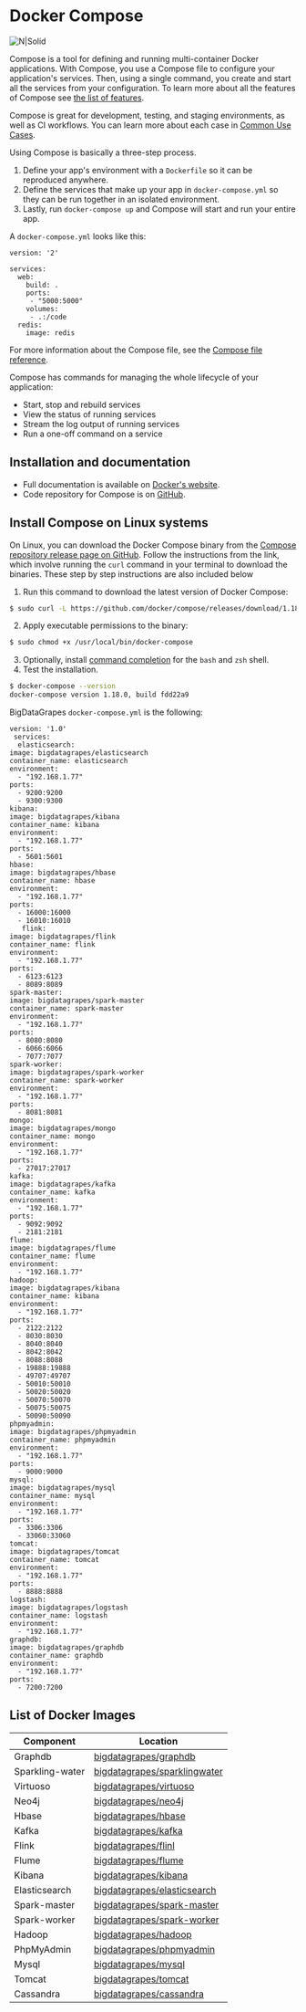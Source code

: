 # Docker Compose

![N|Solid](https://github.com/docker/compose/raw/master/logo.png?raw=true)

Compose is a tool for defining and running multi-container Docker applications.
With Compose, you use a Compose file to configure your application's services.
Then, using a single command, you create and start all the services
from your configuration. To learn more about all the features of Compose
see [the list of features](https://github.com/docker/docker.github.io/blob/master/compose/overview.md#features).

Compose is great for development, testing, and staging environments, as well as
CI workflows. You can learn more about each case in
[Common Use Cases](https://github.com/docker/docker.github.io/blob/master/compose/overview.md#common-use-cases).

Using Compose is basically a three-step process.

1. Define your app's environment with a `Dockerfile` so it can be
reproduced anywhere.
2. Define the services that make up your app in `docker-compose.yml` so
they can be run together in an isolated environment.
3. Lastly, run `docker-compose up` and Compose will start and run your entire app.

A `docker-compose.yml` looks like this:

    version: '2'

    services:
      web:
        build: .
        ports:
         - "5000:5000"
        volumes:
         - .:/code
      redis:
        image: redis

For more information about the Compose file, see the
[Compose file reference](https://github.com/docker/docker.github.io/blob/master/compose/compose-file/compose-versioning.md).

Compose has commands for managing the whole lifecycle of your application:

 * Start, stop and rebuild services
 * View the status of running services
 * Stream the log output of running services
 * Run a one-off command on a service

Installation and documentation
------------------------------

- Full documentation is available on [Docker's website](https://docs.docker.com/compose/).
- Code repository for Compose is on [GitHub](https://github.com/docker/compose).

Install Compose on Linux systems
------------------------------
On Linux, you can download the Docker Compose binary from the [Compose repository release page on GitHub](https://github.com/docker/compose/releases). Follow the instructions from the link, which involve running the `curl` command in your terminal to download the binaries. These step by step instructions are also included below

1. Run this command to download the latest version of Docker Compose:
```sh
$ sudo curl -L https://github.com/docker/compose/releases/download/1.18.0/docker-compose-`uname -s`-`uname -m` -o /usr/local/bin/docker-compose
```
2. Apply executable permissions to the binary:
```sh
$ sudo chmod +x /usr/local/bin/docker-compose
```
3. Optionally, install [command completion](https://docs.docker.com/compose/completion/) for the `bash` and `zsh` shell.
4. Test the installation.
```sh
$ docker-compose --version
docker-compose version 1.18.0, build fdd22a9
```

BigDataGrapes `docker-compose.yml` is the following:

    version: '1.0'
     services:
      elasticsearch:
    image: bigdatagrapes/elasticsearch
    container_name: elasticsearch
    environment:
      - "192.168.1.77"
	ports:
      - 9200:9200
      - 9300:9300  
    kibana:
    image: bigdatagrapes/kibana
    container_name: kibana
    environment:
	  - "192.168.1.77"
    ports:
      - 5601:5601
    hbase:
    image: bigdatagrapes/hbase
    container_name: hbase
    environment:
	  - "192.168.1.77"
    ports:
      - 16000:16000
      - 16010:16010
	   flink:
    image: bigdatagrapes/flink
    container_name: flink
    environment:
	  - "192.168.1.77"
    ports:
      - 6123:6123
      - 8089:8089
    spark-master:
    image: bigdatagrapes/spark-master
    container_name: spark-master
    environment:
	  - "192.168.1.77"
    ports:
      - 8080:8080
	  - 6066:6066
      - 7077:7077
    spark-worker:
    image: bigdatagrapes/spark-worker
    container_name: spark-worker
    environment:
	  - "192.168.1.77"
    ports:
      - 8081:8081
    mongo:
    image: bigdatagrapes/mongo
    container_name: mongo
    environment:
	  - "192.168.1.77"
    ports:
      - 27017:27017
    kafka:
    image: bigdatagrapes/kafka
    container_name: kafka
    environment:
	  - "192.168.1.77"
    ports:
      - 9092:9092	  
	  - 2181:2181	  
    flume:
    image: bigdatagrapes/flume
    container_name: flume
    environment:
	  - "192.168.1.77"
    hadoop:
    image: bigdatagrapes/kibana
    container_name: kibana
    environment:
	  - "192.168.1.77"
    ports:
      - 2122:2122
      - 8030:8030	
      - 8040:8040	
      - 8042:8042	
      - 8088:8088	
      - 19888:19888	
      - 49707:49707	
      - 50010:50010	
      - 50020:50020	
      - 50070:50070	
      - 50075:50075	
      - 50090:50090	
    phpmyadmin:
    image: bigdatagrapes/phpmyadmin
    container_name: phpmyadmin
    environment:
	  - "192.168.1.77"
    ports:
      - 9000:9000
    mysql:
    image: bigdatagrapes/mysql
    container_name: mysql
    environment:
	  - "192.168.1.77"
    ports:
      - 3306:3306
      - 33060:33060
    tomcat:
    image: bigdatagrapes/tomcat
    container_name: tomcat
    environment:
	  - "192.168.1.77"
    ports:
      - 8888:8888
    logstash:
    image: bigdatagrapes/logstash
    container_name: logstash
    environment:
	  - "192.168.1.77"
    graphdb:
    image: bigdatagrapes/graphdb
    container_name: graphdb
    environment:
	  - "192.168.1.77"	  
    ports:
      - 7200:7200

List of Docker Images
------------------------------


| Component | Location |
| ------ | ------ |
| Graphdb | [bigdatagrapes/graphdb](https://cloud.docker.com/u/bigdatagrapes/repository/docker/bigdatagrapes/graphdb) |
| Sparkling-water | [bigdatagrapes/sparklingwater](https://cloud.docker.com/u/bigdatagrapes/repository/docker/bigdatagrapes/sparklingwater) |
| Virtuoso | [bigdatagrapes/virtuoso](https://cloud.docker.com/u/bigdatagrapes/repository/docker/bigdatagrapes/virtuoso) |
| Neo4j | [bigdatagrapes/neo4j](https://cloud.docker.com/u/bigdatagrapes/repository/docker/bigdatagrapes/neo4j) |
| Hbase | [bigdatagrapes/hbase](https://cloud.docker.com/u/bigdatagrapes/repository/docker/bigdatagrapes/hbase) |
| Kafka | [bigdatagrapes/kafka](https://cloud.docker.com/u/bigdatagrapes/repository/docker/bigdatagrapes/kafka) |
| Flink | [bigdatagrapes/flinl](https://cloud.docker.com/u/bigdatagrapes/repository/docker/bigdatagrapes/flink) |
| Flume | [bigdatagrapes/flume](https://cloud.docker.com/u/bigdatagrapes/repository/docker/bigdatagrapes/flume) |
| Kibana | [bigdatagrapes/kibana](https://cloud.docker.com/u/bigdatagrapes/repository/docker/bigdatagrapes/kibana) |
| Elasticsearch | [bigdatagrapes/elasticsearch](https://cloud.docker.com/u/bigdatagrapes/repository/docker/bigdatagrapes/elasticsearch) |
| Spark-master | [bigdatagrapes/spark-master](https://cloud.docker.com/u/bigdatagrapes/repository/docker/bigdatagrapes/spark-master) |
| Spark-worker | [bigdatagrapes/spark-worker](https://cloud.docker.com/u/bigdatagrapes/repository/docker/bigdatagrapes/spark-worker) |
| Hadoop | [bigdatagrapes/hadoop](https://cloud.docker.com/u/bigdatagrapes/repository/docker/bigdatagrapes/hadoop) |
| PhpMyAdmin | [bigdatagrapes/phpmyadmin](https://cloud.docker.com/u/bigdatagrapes/repository/docker/bigdatagrapes/phpmyadmin) |
| Mysql | [bigdatagrapes/mysql](https://cloud.docker.com/u/bigdatagrapes/repository/docker/bigdatagrapes/mysql) |
| Tomcat | [bigdatagrapes/tomcat](https://cloud.docker.com/u/bigdatagrapes/repository/docker/bigdatagrapes/tomcat) |
| Cassandra | [bigdatagrapes/cassandra](https://cloud.docker.com/u/bigdatagrapes/repository/docker/bigdatagrapes/cassandra) |

